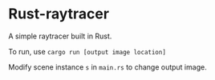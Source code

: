 # Rust-raytracer
A simple raytracer built in Rust.

To run, use ```cargo run [output image location]```

Modify scene instance ```s``` in ```main.rs``` to change output image.

